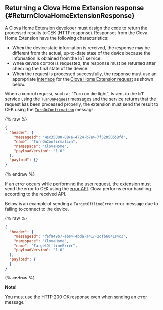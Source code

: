 ## Returning a Clova Home Extension response {#ReturnClovaHomeExtensionResponse}

A Clova Home Extension developer must design the code to return the processed results to CEK (HTTP response). Responses from the Clova Home Extension have the following characteristics:

* When the device state information is received, the response may be different from the actual, up-to-date state of the device because the information is obtained from the IoT service.
* When device control is requested, the response must be returned after checking the final state of the device.
* When the request is processed successfully, the response must use an appropriate [interface](/CEK/References/CEK_API.md#ClovaHomeExtInterface) for the [Clova Home Extension request](#HandleClovaHomeExtensionRequest) as shown below.

When a control request, such as "Turn on the light", is sent to the IoT service using the [`TurnOnRequest`](/CEK/References/ClovaHomeInterface/Control_Interfaces.md#TurnOnRequest) messages and the service returns that the request has been processed properly, the extension must send the result to CEK using the [`TurnOnConfirmation`](/CEK/References/ClovaHomeInterface/Control_Interfaces.md#TurnOnConfirmation) message.

{% raw %}
```json
{
  "header": {
    "messageId": "4ec35000-88ce-4724-b7e4-7f52050558fd",
    "name": "TurnOnConfirmation",
    "namespace": "ClovaHome",
    "payloadVersion": "1.0"
  },
  "payload": {}
}
```
{% endraw %}

If an error occurs while performing the user request, the extension must send the error to CEK using the [error API](/CEK/References/ClovaHomeInterface/Error_Interfaces.md). Clova performs error handling according to the received API.

Below is an example of sending a `TargetOfflineError` error message due to failing to connect to the device.

{% raw %}
```json
{
  "header": {
    "messageId": "fef949b7-eb94-4bda-a417-2cfb604194c3",
    "namespace": "ClovaHome",
    "name": "TargetOfflineError",
    "payloadVersion": "1.0"
  },
  "payload": {
  }
}
```
{% endraw %}


<div class="note">
<p><strong>Note!</strong></p>
<p>You must use the HTTP 200 OK response even when sending an error message.</p>
</div>
